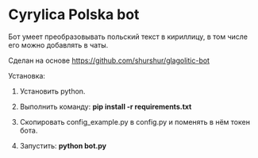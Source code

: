 # Cyrylica Polska bot

Бот умеет преобразовывать польский текст в кириллицу, в том числе его можно добавлять в чаты.

Сделан на основе https://github.com/shurshur/glagolitic-bot

Установка:

1. Установить python.

2. Выполнить команду: **pip install -r requirements.txt**

3. Скопировать config\_example.py в config.py и поменять в нём токен бота.

4. Запустить: **python bot.py**
